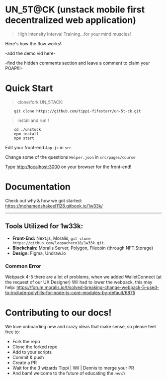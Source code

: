 # UN_5T@CK (unstack mobile first decentralized web application) 
> High Intensity Interval Training...for your mind muscles!

Here's how the flow works!:

-add the demo vid here-

-find the hidden comments section and leave a comment to claim your POAP!!!-

# Quick Start

> clone/fork UN_5TACK: 
```
    git clone https://github.com/tippi-fifestarr/un-5t-ck.git 
```
> install and run !
```
    cd ./unstuck
    npm install
    npm start
```

Edit your front-end `App.js` in `src`

Change some of the questions `Helper.json` in `src/pages/course` 

Type [http://localhost:3000](http://localhost:3000) on your browser for the front-end!

# Documentation
Check out why & how we got started: https://mohamedshakeel1128.gitbook.io/1w33k/

---

## Tools Utilized for 1w33k:
- **Front-End:** Next.js, Moralis, ``` git clone https://github.com/leopacheco18/1w33k.git. ```
- **Blockchain:** Moralis Server, Polygon, Filecoin (through NFT.Storage)
- **Design:** Figma, Undraw.io

### Common Error
Webpack 4-5 there are a lot of problems, when we added WalletConnect (at the request of our UX Designer) Wil had to lower the webpack, this may help: https://forum.moralis.io/t/solved-breaking-change-webpack-5-used-to-include-polyfills-for-node-js-core-modules-by-default/6875

# Contributing to our docs!
We love onboarding new and crazy ideas that make sense, so please feel free to:

- Fork the repo
- Clone the forked repo
- Add to your scripts
- Commit & push
- Create a PR
- Wait for the 3 wizards Tippi | Wil | Dennis to merge your PR
- And bam! welcome to the future of educating the *`nerds`*
